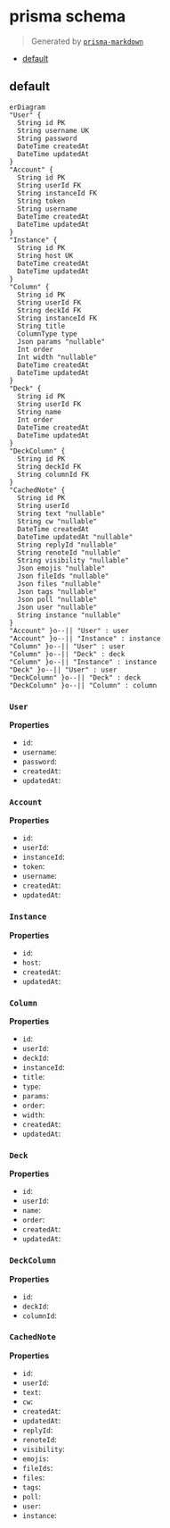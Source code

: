 # prisma schema
> Generated by [`prisma-markdown`](https://github.com/samchon/prisma-markdown)

- [default](#default)

## default
```mermaid
erDiagram
"User" {
  String id PK
  String username UK
  String password
  DateTime createdAt
  DateTime updatedAt
}
"Account" {
  String id PK
  String userId FK
  String instanceId FK
  String token
  String username
  DateTime createdAt
  DateTime updatedAt
}
"Instance" {
  String id PK
  String host UK
  DateTime createdAt
  DateTime updatedAt
}
"Column" {
  String id PK
  String userId FK
  String deckId FK
  String instanceId FK
  String title
  ColumnType type
  Json params "nullable"
  Int order
  Int width "nullable"
  DateTime createdAt
  DateTime updatedAt
}
"Deck" {
  String id PK
  String userId FK
  String name
  Int order
  DateTime createdAt
  DateTime updatedAt
}
"DeckColumn" {
  String id PK
  String deckId FK
  String columnId FK
}
"CachedNote" {
  String id PK
  String userId
  String text "nullable"
  String cw "nullable"
  DateTime createdAt
  DateTime updatedAt "nullable"
  String replyId "nullable"
  String renoteId "nullable"
  String visibility "nullable"
  Json emojis "nullable"
  Json fileIds "nullable"
  Json files "nullable"
  Json tags "nullable"
  Json poll "nullable"
  Json user "nullable"
  String instance "nullable"
}
"Account" }o--|| "User" : user
"Account" }o--|| "Instance" : instance
"Column" }o--|| "User" : user
"Column" }o--|| "Deck" : deck
"Column" }o--|| "Instance" : instance
"Deck" }o--|| "User" : user
"DeckColumn" }o--|| "Deck" : deck
"DeckColumn" }o--|| "Column" : column
```

### `User`

**Properties**
  - `id`: 
  - `username`: 
  - `password`: 
  - `createdAt`: 
  - `updatedAt`: 

### `Account`

**Properties**
  - `id`: 
  - `userId`: 
  - `instanceId`: 
  - `token`: 
  - `username`: 
  - `createdAt`: 
  - `updatedAt`: 

### `Instance`

**Properties**
  - `id`: 
  - `host`: 
  - `createdAt`: 
  - `updatedAt`: 

### `Column`

**Properties**
  - `id`: 
  - `userId`: 
  - `deckId`: 
  - `instanceId`: 
  - `title`: 
  - `type`: 
  - `params`: 
  - `order`: 
  - `width`: 
  - `createdAt`: 
  - `updatedAt`: 

### `Deck`

**Properties**
  - `id`: 
  - `userId`: 
  - `name`: 
  - `order`: 
  - `createdAt`: 
  - `updatedAt`: 

### `DeckColumn`

**Properties**
  - `id`: 
  - `deckId`: 
  - `columnId`: 

### `CachedNote`

**Properties**
  - `id`: 
  - `userId`: 
  - `text`: 
  - `cw`: 
  - `createdAt`: 
  - `updatedAt`: 
  - `replyId`: 
  - `renoteId`: 
  - `visibility`: 
  - `emojis`: 
  - `fileIds`: 
  - `files`: 
  - `tags`: 
  - `poll`: 
  - `user`: 
  - `instance`: 